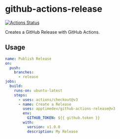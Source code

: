 # github-actions-release

[![Actions Status](https://github.com/apptimedev/github-actions-release/workflows/Release/badge.svg)](https://github.com/apptimedev/github-actions-release/actions)

Creates a GitHub Release with GitHub Actions.

## Usage

```yaml
name: Publish Release
on:
  push:
    branches:
      - release
jobs:
  build:
    runs-on: ubuntu-latest
    steps:
      - uses: actions/checkout@v3
      - name: Create a Release
        uses: apptimedev/github-actions-release@v3
        env:
          GITHUB_TOKEN: ${{ github.token }}
        with:
          version: v1.0.0
          description: My Release
```
